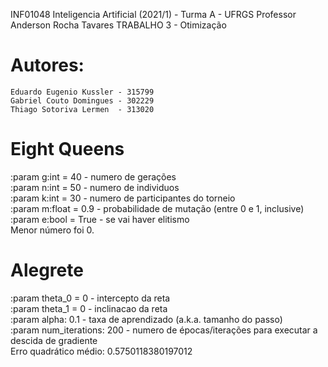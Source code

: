 INF01048 Inteligencia Artificial (2021/1) - Turma A - UFRGS
Professor Anderson Rocha Tavares
TRABALHO 3 - Otimização
# Autores:
    Eduardo Eugenio Kussler - 315799
    Gabriel Couto Domingues - 302229
    Thiago Sotoriva Lermen  - 313020

# Eight Queens
:param g:int = 40 - numero de gerações\
:param n:int = 50 - numero de individuos\
:param k:int = 30 - numero de participantes do torneio\
:param m:float = 0.9 - probabilidade de mutação (entre 0 e 1, inclusive)\
:param e:bool = True - se vai haver elitismo\
Menor número foi 0.

# Alegrete
:param theta_0 = 0 - intercepto da reta\
:param theta_1 = 0 - inclinacao da reta\
:param alpha: 0.1 - taxa de aprendizado (a.k.a. tamanho do passo)\
:param num_iterations: 200 - numero de épocas/iterações para executar a descida de gradiente\
Erro quadrático médio: 0.5750118380197012
